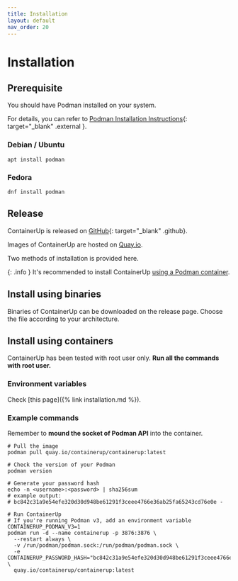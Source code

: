 ```yaml
---
title: Installation
layout: default
nav_order: 20
---
```


# Installation

## Prerequisite

You should have Podman installed on your system.

For details, you can refer to
[Podman Installation Instructions](https://podman.io/docs/installation#installing-on-linux){: target="_blank" .external }.

### Debian / Ubuntu

```shell
apt install podman
```

### Fedora

```shell
dnf install podman
```

## Release

ContainerUp is released on [GitHub](https://github.com/ContainerUp/containerup/releases){: target="_blank" .github}.

Images of ContainerUp are hosted on [Quay.io](https://quay.io/repository/containerup/containerup?tab=info).

Two methods of installation is provided here.

{: .info }
It's recommended to install ContainerUp [using a Podman container](#install-using-containers).

## Install using binaries

Binaries of ContainerUp can be downloaded on the release page. Choose the file according to your architecture.

## Install using containers

ContainerUp has been tested with root user only. **Run all the commands with root user.**

### Environment variables

Check [this page]({% link installation.md %}).

### Example commands

Remember to **mound the socket of Podman API** into the container.

```shell
# Pull the image
podman pull quay.io/containerup/containerup:latest

# Check the version of your Podman
podman version

# Generate your password hash
echo -n <username>:<password> | sha256sum
# example output:
# bc842c31a9e54efe320d30d948be61291f3ceee4766e36ab25fa65243cd76e0e -

# Run ContainerUp
# If you're running Podman v3, add an environment variable CONTAINERUP_PODMAN_V3=1
podman run -d --name containerup -p 3876:3876 \
  --restart always \
  -v /run/podman/podman.sock:/run/podman/podman.sock \
  -e CONTAINERUP_PASSWORD_HASH="bc842c31a9e54efe320d30d948be61291f3ceee4766e36ab25fa65243cd76e0e" \
  quay.io/containerup/containerup:latest
```

